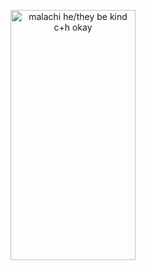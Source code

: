<p align="center"> <img src="https://i.postimg.cc/gkghnjTn/info.png" alt="malachi he/they be kind c+h okay" width="200" height="400">  </p>
